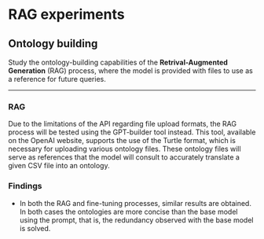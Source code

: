 # RAG experiments
## Ontology building
Study the ontology-building capabilities of the **Retrival-Augmented Generation** (RAG) process, where the model is provided with files to use as a reference for future queries. 
***
### RAG
Due to the limitations of the API regarding file upload formats, the RAG process will be tested using the GPT-builder tool instead. This tool, available on the OpenAI website, supports the use of the Turtle format, which is necessary for uploading various ontology files. These ontology files will serve as references that the model will consult to accurately translate a given CSV file into an ontology.
### Findings
* In both the RAG and fine-tuning processes, similar results are obtained. In both cases the ontologies are more concise than the base model using the prompt, that is, the redundancy observed with the base model is solved.
